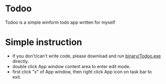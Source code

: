 # Todoo
Todoo is a simple winform todo app written for myself

# Simple instruction
- if you don't/can't write code, please download and run [binary/Todoo.exe](https://github.com/decemberpei/todoo/blob/main/binary/Todoo.exe) directly.
- double click App window content area to enter edit mode.
- first click "x" of App window, then right click App icon on task bar to exit.
